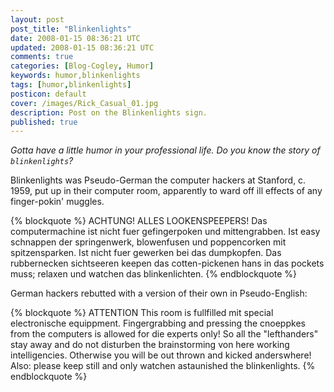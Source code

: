 ```yaml
---           
layout: post
post_title: "Blinkenlights"
date: 2008-01-15 08:36:21 UTC
updated: 2008-01-15 08:36:21 UTC
comments: true
categories: [Blog-Cogley, Humor]
keywords: humor,blinkenlights
tags: [humor,blinkenlights]
posticon: default
cover: /images/Rick_Casual_01.jpg
description: Post on the Blinkenlights sign.
published: true
---
```


_Gotta have a little humor in your professional life. Do you know the story of ``blinkenlights``?_ 

<!--more--> 

Blinkenlights was Pseudo-German the computer hackers at Stanford, c. 1959, put up in their computer room, apparently to ward off ill effects of any finger-pokin' muggles. 

{% blockquote %}
ACHTUNG! ALLES LOOKENSPEEPERS! Das computermachine ist nicht fuer gefingerpoken und mittengrabben. Ist easy schnappen der springenwerk, blowenfusen und poppencorken mit spitzensparken. Ist nicht fuer gewerken bei das dumpkopfen. Das rubbernecken sichtseeren keepen das cotten-pickenen hans in das pockets muss; relaxen und watchen das blinkenlichten.
{% endblockquote %} 

German hackers rebutted with a version of their own in Pseudo-English: 

{% blockquote %}
ATTENTION This room is fullfilled mit special electronische equippment. Fingergrabbing and pressing the cnoeppkes from the computers is allowed for die experts only! So all the "lefthanders" stay away and do not disturben the brainstorming von here working intelligencies. Otherwise you will be out thrown and kicked anderswhere! Also: please keep still and only watchen astaunished the blinkenlights.
{% endblockquote %} 


